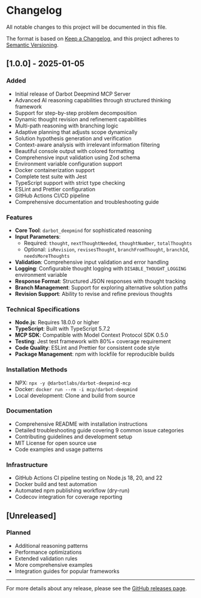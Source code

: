 # Changelog

All notable changes to this project will be documented in this file.

The format is based on [Keep a Changelog](https://keepachangelog.com/en/1.0.0/),
and this project adheres to [Semantic Versioning](https://semver.org/spec/v2.0.0.html).

## [1.0.0] - 2025-01-05

### Added
- Initial release of Darbot Deepmind MCP Server
- Advanced AI reasoning capabilities through structured thinking framework
- Support for step-by-step problem decomposition
- Dynamic thought revision and refinement capabilities
- Multi-path reasoning with branching logic
- Adaptive planning that adjusts scope dynamically
- Solution hypothesis generation and verification
- Context-aware analysis with irrelevant information filtering
- Beautiful console output with colored formatting
- Comprehensive input validation using Zod schema
- Environment variable configuration support
- Docker containerization support
- Complete test suite with Jest
- TypeScript support with strict type checking
- ESLint and Prettier configuration
- GitHub Actions CI/CD pipeline
- Comprehensive documentation and troubleshooting guide

### Features
- **Core Tool**: `darbot_deepmind` for sophisticated reasoning
- **Input Parameters**: 
  - Required: `thought`, `nextThoughtNeeded`, `thoughtNumber`, `totalThoughts`
  - Optional: `isRevision`, `revisesThought`, `branchFromThought`, `branchId`, `needsMoreThoughts`
- **Validation**: Comprehensive input validation and error handling
- **Logging**: Configurable thought logging with `DISABLE_THOUGHT_LOGGING` environment variable
- **Response Format**: Structured JSON responses with thought tracking
- **Branch Management**: Support for exploring alternative solution paths
- **Revision Support**: Ability to revise and refine previous thoughts

### Technical Specifications
- **Node.js**: Requires 18.0.0 or higher
- **TypeScript**: Built with TypeScript 5.7.2
- **MCP SDK**: Compatible with Model Context Protocol SDK 0.5.0
- **Testing**: Jest test framework with 80%+ coverage requirement
- **Code Quality**: ESLint and Prettier for consistent code style
- **Package Management**: npm with lockfile for reproducible builds

### Installation Methods
- NPX: `npx -y @darbotlabs/darbot-deepmind-mcp`
- Docker: `docker run --rm -i mcp/darbot-deepmind`
- Local development: Clone and build from source

### Documentation
- Comprehensive README with installation instructions
- Detailed troubleshooting guide covering 9 common issue categories
- Contributing guidelines and development setup
- MIT License for open source use
- Code examples and usage patterns

### Infrastructure
- GitHub Actions CI pipeline testing on Node.js 18, 20, and 22
- Docker build and test automation
- Automated npm publishing workflow (dry-run)
- Codecov integration for coverage reporting

## [Unreleased]

### Planned
- Additional reasoning patterns
- Performance optimizations
- Extended validation rules
- More comprehensive examples
- Integration guides for popular frameworks

---

For more details about any release, please see the [GitHub releases page](https://github.com/darbotlabs/darbot-deepmind-mcp/releases).